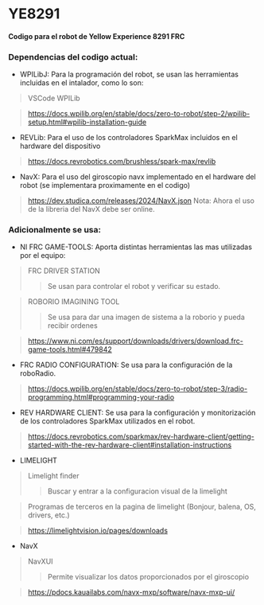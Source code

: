 # YE8291
#### Codigo para el robot de Yellow Experience 8291 FRC

### Dependencias del codigo actual:
* WPILibJ:
Para la programación del robot, se usan las herramientas incluidas en el intalador, como lo son:
> VSCode WPILib

> https://docs.wpilib.org/en/stable/docs/zero-to-robot/step-2/wpilib-setup.html#wpilib-installation-guide

* REVLib:
Para el uso de los controladores SparkMax incluidos en el hardware del dispositivo
> https://docs.revrobotics.com/brushless/spark-max/revlib

* NavX:
Para el uso del giroscopio navx implementado en el hardware del robot (se implementara proximamente en el codigo)
> https://dev.studica.com/releases/2024/NavX.json
> Nota: Ahora el uso de la libreria del NavX debe ser online.


### Adicionalmente se usa:
* NI FRC GAME-TOOLS:
Aporta distintas herramientas las mas utilizadas por el equipo:
> FRC DRIVER STATION
>> Se usan para controlar el robot y verificar su estado.

> ROBORIO IMAGINING TOOL
>> Se usa para dar una imagen de sistema a la roborio y pueda recibir ordenes

> https://www.ni.com/es/support/downloads/drivers/download.frc-game-tools.html#479842
* FRC RADIO CONFIGURATION:
Se usa para la configuración de la roboRadio.
> https://docs.wpilib.org/en/stable/docs/zero-to-robot/step-3/radio-programming.html#programming-your-radio
* REV HARDWARE CLIENT:
Se usa para la configuración y monitorización de los controladores SparkMax utilizados
en el robot.
> https://docs.revrobotics.com/sparkmax/rev-hardware-client/getting-started-with-the-rev-hardware-client#installation-instructions

* LIMELIGHT
> Limelight finder
>> Buscar y entrar a la configuracion visual de la limelight

> Programas de terceros en la pagina de limelight (Bonjour, balena, OS, drivers, etc.)

> https://limelightvision.io/pages/downloads

* NavX
> NavXUI
>> Permite visualizar los datos proporcionados por el giroscopio

> https://pdocs.kauailabs.com/navx-mxp/software/navx-mxp-ui/
